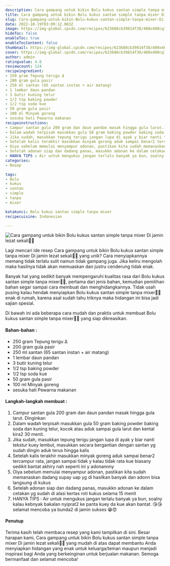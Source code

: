 ```yaml
---
description: Cara gampang untuk bikin Bolu kukus santan simple tanpa mixer Di jamin lezat sekali"
title: Cara gampang untuk bikin Bolu kukus santan simple tanpa mixer Di jamin lezat sekali
slug: Cara-gampang-untuk-bikin-Bolu-kukus-santan-simple-tanpa-mixer-Di-jamin-lezat-sekali
date: 2022-10-19T03:09:12.063Z
image: https://img-global.cpcdn.com/recipes/623688cb39814f38/400x400cq70/photo.jpg
hideToc: false
enableToc: true
enableTocContent: false
thumbnail: https://img-global.cpcdn.com/recipes/623688cb39814f38/400x400cq70/photo.jpg
cover: https://img-global.cpcdn.com/recipes/623688cb39814f38/400x400cq70/photo.jpg
author: admin
ratingvalue: 4.8
reviewcount: 124
recipeingredient:
- 250 gram Tepung terigu Δ
- 200 gram gula pasir
- 250 ml santan (65 santan instan + air matang)
- 1 lembar daun pandan
- 3 butir kuning telur
- 1/2 tsp baking powder
- 1/2 tsp soda kue
- 50 gram gula pasir
- 100 ml Minyak goreng
- sesuka hati Pewarna makanan
recipeinstructions:
- Campur santan gula 200 gram dan daun pandan masak hingga gula larut. Dinginkan
- Dalam wadah terpisah masukkan gula 50 gram baking powder baking soda dan kuning telur, kocok atau aduk sampai gula larut dan kental kira2 30 menit.
- Jika sudah, masukkan tepung terigu jangan lupa di ayak y biar nanti tekstur kuey lembut, masukkan secara bergantian dengan santan yg sudah dingin aduk terus hingga kalis
- Setelah kalis terakhir masukkan minyak goreng aduk sampai benar2 tercampur rata, jangan sampai tidak y kalau tidak rata kue biasany sedikit bantat akhiry nah seperti ini y adonannny
- Oiya sebelum memulai menyampur adonan, pastikan kita sudah memanaskan dadang supay uap yg di hasilkan banyak dan adonn bisa langsung di kukus
- Setelah adonan siap dan dadang panas, masukkn adonan ke dalam cetakan yg sudah di alasi kertas roti kukus selama 15 menit
- HANYA TIPS : Air untuk mengukus jangan terlalu banyak ya bun, soalny kalau kebnyak bakalan nyiprat2 ke panta kuey da kue akan bantat. 😘😘 selamat mencoba ya bunda2 di jamin sukses 😁😍
categories:
- Resep

tags:
- Bolu
- kukus
- santan
- simple
- tanpa
- mixer

katakunci: Bolu kukus santan simple tanpa mixer
recipecuisine: Indonesian

---
```


![Cara gampang untuk bikin Bolu kukus santan simple tanpa mixer Di jamin lezat sekali👩‍🍳](https://img-global.cpcdn.com/recipes/623688cb39814f38/400x400cq70/photo.jpg)

Lagi mencari ide resep Cara gampang untuk bikin Bolu kukus santan simple tanpa mixer Di jamin lezat sekali👩‍🍳 yang unik? Cara menyiapkannya memang tidak terlalu sulit namun tidak gampang juga. Jika keliru mengolah maka hasilnya tidak akan memuaskan dan justru cenderung tidak enak.

Banyak hal yang sedikit banyak mempengaruhi kualitas rasa dari Bolu kukus santan simple tanpa mixer👩‍🍳, pertama dari jenis bahan, kemudian pemilihan bahan segar sampai cara membuat dan menghidangkannya. Tidak usah pusing kalau hendak menyiapkan Bolu kukus santan simple tanpa mixer👩‍🍳 enak di rumah, karena asal sudah tahu triknya maka hidangan ini bisa jadi sajian spesial.

Di bawah ini ada beberapa cara mudah dan praktis untuk membuat Bolu kukus santan simple tanpa mixer👩‍🍳 yang siap dikreasikan.

<!--inarticleads1-->

#### Bahan-bahan :

- 250 gram Tepung terigu Δ
- 200 gram gula pasir
- 250 ml santan (65 santan instan + air matang)
- 1 lembar daun pandan
- 3 butir kuning telur
- 1/2 tsp baking powder
- 1/2 tsp soda kue
- 50 gram gula pasir
- 100 ml Minyak goreng
- sesuka hati Pewarna makanan

<!--inarticleads2-->

#### Langkah-langkah membuat :

1. Campur santan gula 200 gram dan daun pandan masak hingga gula larut. Dinginkan
1. Dalam wadah terpisah masukkan gula 50 gram baking powder baking soda dan kuning telur, kocok atau aduk sampai gula larut dan kental kira2 30 menit.
1. Jika sudah, masukkan tepung terigu jangan lupa di ayak y biar nanti tekstur kuey lembut, masukkan secara bergantian dengan santan yg sudah dingin aduk terus hingga kalis
1. Setelah kalis terakhir masukkan minyak goreng aduk sampai benar2 tercampur rata, jangan sampai tidak y kalau tidak rata kue biasany sedikit bantat akhiry nah seperti ini y adonannny
1. Oiya sebelum memulai menyampur adonan, pastikan kita sudah memanaskan dadang supay uap yg di hasilkan banyak dan adonn bisa langsung di kukus
1. Setelah adonan siap dan dadang panas, masukkn adonan ke dalam cetakan yg sudah di alasi kertas roti kukus selama 15 menit
1. HANYA TIPS : Air untuk mengukus jangan terlalu banyak ya bun, soalny kalau kebnyak bakalan nyiprat2 ke panta kuey da kue akan bantat. 😘😘 selamat mencoba ya bunda2 di jamin sukses 😁😍

#### Penutup

Terima kasih telah membaca resep yang kami tampilkan di sini. Besar harapan kami, Cara gampang untuk bikin Bolu kukus santan simple tanpa mixer Di jamin lezat sekali👩‍🍳 yang mudah di atas dapat membantu Anda menyiapkan hidangan yang enak untuk keluarga/teman maupun menjadi inspirasi bagi Anda yang berkeinginan untuk berjualan makanan. Semoga bermanfaat dan selamat mencoba!